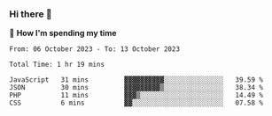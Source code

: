 ### Hi there 👋

🐛 **How I'm spending my time**
<!--START_SECTION:waka-->

```all_time
From: 06 October 2023 - To: 13 October 2023

Total Time: 1 hr 19 mins

JavaScript   31 mins         ▓▓▓▓▓▓▓▓▓▓░░░░░░░░░░░░░░░   39.59 %
JSON         30 mins         ▓▓▓▓▓▓▓▓▓▒░░░░░░░░░░░░░░░   38.34 %
PHP          11 mins         ▓▓▓▒░░░░░░░░░░░░░░░░░░░░░   14.49 %
CSS          6 mins          ▓▓░░░░░░░░░░░░░░░░░░░░░░░   07.58 %
```

<!--END_SECTION:waka-->

<!--
**cugel2/cugel2** is a ✨ _special_ ✨ repository because its `README.md` (this file) appears on your GitHub profile.

Here are some ideas to get you started:

- 🔭 I’m currently working on ...
- 🌱 I’m currently learning ...
- 👯 I’m looking to collaborate on ...
- 🤔 I’m looking for help with ...
- 💬 Ask me about ...
- 📫 How to reach me: ...
- 😄 Pronouns: ...
- ⚡ Fun fact: ...
-->
